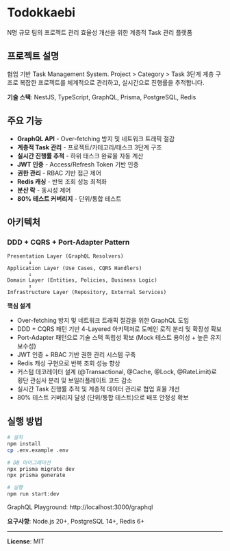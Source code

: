 # Todokkaebi

N명 규모 팀의 프로젝트 관리 효율성 개선을 위한 계층적 Task 관리 플랫폼

## 프로젝트 설명

협업 기반 Task Management System. Project > Category > Task 3단계 계층 구조로 복잡한 프로젝트를 체계적으로 관리하고, 실시간으로 진행률을 추적합니다.

**기술 스택**: NestJS, TypeScript, GraphQL, Prisma, PostgreSQL, Redis

## 주요 기능

- **GraphQL API** - Over-fetching 방지 및 네트워크 트래픽 절감
- **계층적 Task 관리** - 프로젝트/카테고리/태스크 3단계 구조
- **실시간 진행률 추적** - 하위 태스크 완료율 자동 계산
- **JWT 인증** - Access/Refresh Token 기반 인증
- **권한 관리** - RBAC 기반 접근 제어
- **Redis 캐싱** - 반복 조회 성능 최적화
- **분산 락** - 동시성 제어
- **80% 테스트 커버리지** - 단위/통합 테스트

## 아키텍처

### DDD + CQRS + Port-Adapter Pattern

```
Presentation Layer (GraphQL Resolvers)
       ↓
Application Layer (Use Cases, CQRS Handlers)
       ↓
Domain Layer (Entities, Policies, Business Logic)
       ↑
Infrastructure Layer (Repository, External Services)
```

**핵심 설계**

- Over-fetching 방지 및 네트워크 트래픽 절감을 위한 GraphQL 도입
- DDD + CQRS 패턴 기반 4-Layered 아키텍처로 도메인 로직 분리 및 확장성 확보
- Port-Adapter 패턴으로 기술 스택 독립성 확보 (Mock 테스트 용이성 + 높은 유지보수성)
- JWT 인증 + RBAC 기반 권한 관리 시스템 구축
- Redis 캐싱 구현으로 반복 조회 성능 향상
- 커스텀 데코레이터 설계 (@Transactional, @Cache, @Lock, @RateLimit)로 횡단 관심사 분리 및 보일러플레이트 코드 감소
- 실시간 Task 진행률 추적 및 계층적 데이터 관리로 협업 효율 개선
- 80% 테스트 커버리지 달성 (단위/통합 테스트)으로 배포 안정성 확보

## 실행 방법

```bash
# 설치
npm install
cp .env.example .env

# DB 마이그레이션
npx prisma migrate dev
npx prisma generate

# 실행
npm run start:dev
```

GraphQL Playground: http://localhost:3000/graphql

**요구사항**: Node.js 20+, PostgreSQL 14+, Redis 6+

---

**License**: MIT
